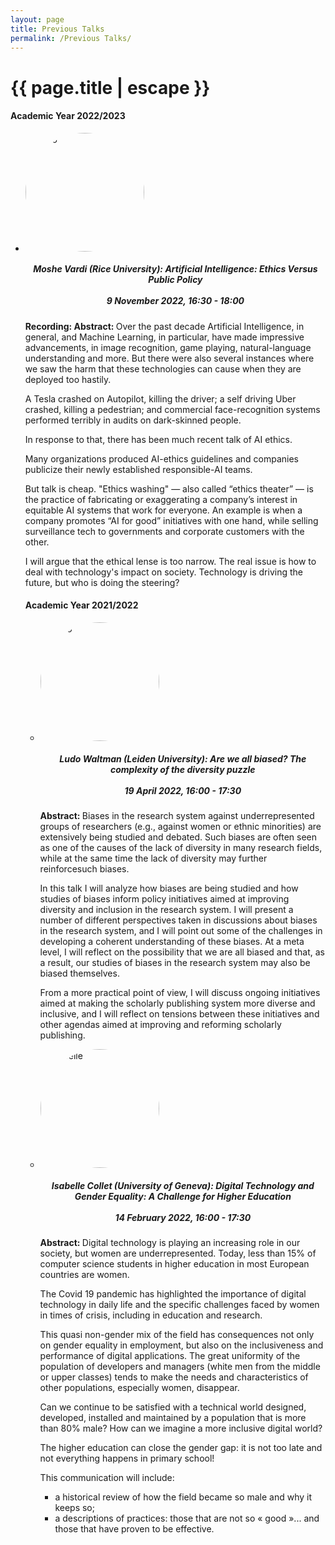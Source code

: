 ```yaml
---
layout: page
title: Previous Talks
permalink: /Previous Talks/
---
```


<h1 class="page-title">{{ page.title | escape }}</h1>

<h4> Academic Year 2022/2023 </h4>

<ul class="collapsible expandable">
      <li>
      <div class="collapsible-header"><img src="../pictures/moshe.jpg" alt="Ludo" class="marginauto" width="190" height="auto" style="border-radius: 50%">
<center>      
      <h5> Moshe Vardi (Rice University): <em> Artificial Intelligence: Ethics Versus Public Policy</em>
      <br>
      <br>
      9 November 2022, 16:30 - 18:00
      </h5>
</center>
      </div>
      <div class="collapsible-body"><span> 
	  <b> Recording: </b> 
      <b> Abstract: </b>      
      Over the past decade Artificial Intelligence, in general, and Machine Learning, in particular, have made impressive advancements, in image recognition, game playing, natural-language understanding and more. But there were also several instances where we saw the harm that these technologies can cause when they are deployed too hastily.

A Tesla crashed on Autopilot, killing the driver; a self driving Uber crashed, killing a pedestrian; and commercial face-recognition systems performed terribly in audits on dark-skinned people.

In response to that, there has been much recent talk of AI ethics.

Many organizations produced AI-ethics guidelines and companies publicize their newly established responsible-AI teams.

But talk is cheap. "Ethics washing" — also called “ethics theater” — is the practice of fabricating or exaggerating a company’s interest in equitable AI systems that work for everyone. An example is when a company promotes “AI for good” initiatives with one hand, while selling surveillance tech to governments and corporate customers with the other.

I will argue that the ethical lense is too narrow. The real issue is how to deal with technology's impact on society. Technology is driving the future, but who is doing the steering?

</span></div>
    </li>

<h4> Academic Year 2021/2022 </h4>


 <ul class="collapsible popout">
      <li>
      <div class="collapsible-header"><img src="../pictures/ludo.jpg" alt="Ludo" class="marginauto" width="190" height="auto" style="border-radius: 50%">
<center>      
      <h5> Ludo Waltman (Leiden University): <em> Are we all biased? The complexity of the diversity puzzle</em>
      <br>
      <br>
      19 April 2022, 16:00 - 17:30
      </h5>
</center>
      </div>
      <div class="collapsible-body"><span> 
      <b> Abstract: </b>      
      Biases in the research system against underrepresented groups of researchers (e.g., against women or ethnic minorities) are extensively being studied and debated. Such biases are often seen as one of the causes of the lack of diversity in many research fields, while at the same time the lack of diversity may further reinforcesuch biases.

In this talk I will analyze how biases are being studied and how studies of biases inform policy initiatives aimed at improving diversity and inclusion in the research system. I will present a number of different perspectives taken in discussions about biases in the research system, and I will point out some of the challenges in developing a coherent understanding of these biases. At a meta level, I will reflect on the possibility that we are all biased and that, as a result, our studies of biases in the research system may also be biased themselves.

From a more practical point of view, I will discuss ongoing initiatives aimed at making the scholarly publishing system more diverse and inclusive, and I will reflect on tensions between these initiatives and other agendas aimed at improving and reforming scholarly publishing. 
</span></div>
    </li>
    <li>
      <div class="collapsible-header"><img src="../pictures/isabelle.jpg" alt="isabelle" class="marginauto" width="190" height="auto" style="border-radius: 50%">
<center>      
      <h5> Isabelle Collet (University of Geneva): <em>Digital Technology and Gender Equality: A Challenge for Higher Education</em>
      <br>
      <br>
      14 February 2022, 16:00 - 17:30
      </h5>
</center>
      </div>
      <div class="collapsible-body"><span> 
      <b> Abstract: </b> 
      Digital technology is playing an increasing role in our society, but women are underrepresented. Today, less than 15% of computer science students in higher education in most European countries are women.

The Covid 19 pandemic has highlighted the importance of digital technology in daily life and the specific challenges faced by women in times of crisis, including in education and research.

This quasi non-gender mix of the field has consequences not only on gender equality in employment, but also on the inclusiveness and performance of digital applications. The great uniformity of the population of developers and managers (white men from the middle or upper classes) tends to make the needs and characteristics of other populations, especially women, disappear.

Can we continue to be satisfied with a technical world designed, developed, installed and maintained by a population that is more than 80% male? How can we imagine a more inclusive digital world?

The higher education can close the gender gap: it is not too late and not everything happens in primary school!

This communication will include:
- a historical review of how the field became so male and why it keeps so;
- a descriptions of practices: those that are not so « good »... and those that have proven to be effective. 
</span></div>
    </li>
  </ul>
  
